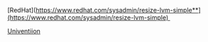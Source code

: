 [RedHat](https://www.redhat.com/sysadmin/resize-lvm-simple**](https://www.redhat.com/sysadmin/resize-lvm-simple) 

[Univentiion](https://help.univention.com/t/how-to-how-to-extend-a-lvm-volume-group/17146)
